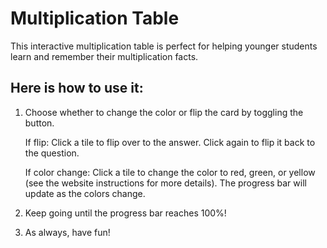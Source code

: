 Multiplication Table
====================
This interactive multiplication table is perfect for helping younger students learn and remember their multiplication facts.

Here is how to use it:
----------------------
1. Choose whether to change the color or flip the card by toggling the button.
   
    If flip: Click a tile to flip over to the answer. Click again to flip it back to the question.

    If color change: Click a tile to change the color to red, green, or yellow (see the website instructions for more details). The progress bar will update as the colors change.

2. Keep going until the progress bar reaches 100%!
3. As always, have fun!
